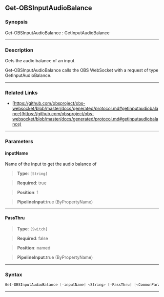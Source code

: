 Get-OBSInputAudioBalance
------------------------
### Synopsis
Get-OBSInputAudioBalance : GetInputAudioBalance

---
### Description

Gets the audio balance of an input.


Get-OBSInputAudioBalance calls the OBS WebSocket with a request of type GetInputAudioBalance.

---
### Related Links
* [https://github.com/obsproject/obs-websocket/blob/master/docs/generated/protocol.md#getinputaudiobalance](https://github.com/obsproject/obs-websocket/blob/master/docs/generated/protocol.md#getinputaudiobalance)



---
### Parameters
#### **inputName**

Name of the input to get the audio balance of



> **Type**: ```[String]```

> **Required**: true

> **Position**: 1

> **PipelineInput**:true (ByPropertyName)



---
#### **PassThru**

> **Type**: ```[Switch]```

> **Required**: false

> **Position**: named

> **PipelineInput**:true (ByPropertyName)



---
### Syntax
```PowerShell
Get-OBSInputAudioBalance [-inputName] <String> [-PassThru] [<CommonParameters>]
```
---
